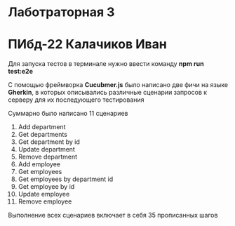 # Лаботраторная 3 
# ПИбд-22 Калачиков Иван

Для запуска тестов в терминале нужно ввести команду **npm run test:e2e**

С помощью фреймворка **Cucubmer.js** было написано две фичи на языке **Gherkin**,
в которых описывались различные сценарии запросов к серверу для их последующего тестирования

Суммарно было написано 11 сценариев
1. Add department
2. Get departments
3. Get department by id
4. Update department 
5. Remove department
6. Add employee
7. Get employees 
8. Get employees by department id
9. Get employee by id
10. Update employee
11. Remove employee

Выполнение всех сценариев включает в себя 35 прописанных шагов

